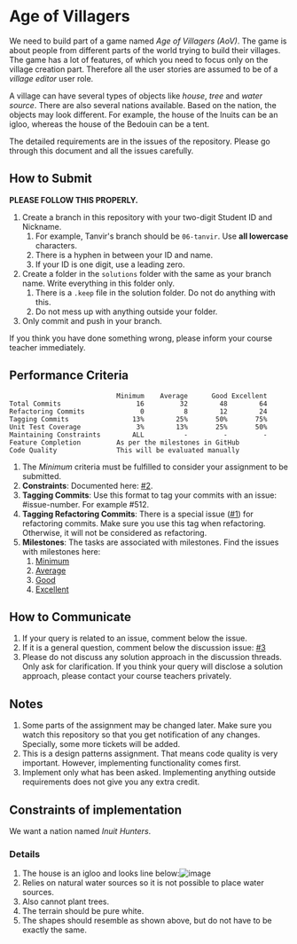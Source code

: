 # Age of Villagers 

We need to build part of a game named _Age of Villagers (AoV)_. The game is about people from different parts of the world trying to build their villages. The game has a lot of features, of which you need to focus only on the village creation part. Therefore all the user stories are assumed to be of a _village editor_ user role.

A village can have several types of objects like _house_, _tree_ and _water source_. There are also several nations available. Based on the nation, the objects may look different. For example, the house of the Inuits can be an igloo, whereas the house of the Bedouin can be a tent.

The detailed requirements are in the issues of the repository. Please go through this document and all the issues carefully.

## How to Submit
**PLEASE FOLLOW THIS PROPERLY.**  
1. Create a branch in this repository with your two-digit Student ID and Nickname. 
   1. For example, Tanvir's branch should be `06-tanvir`. Use **all lowercase** characters.
   2. There is a hyphen in between your ID and name.
   3. If your ID is one digit, use a leading zero.
2. Create a folder in the `solutions` folder with the same as your branch name. Write everything in this folder only.
   1. There is a `.keep` file in the solution folder. Do not do anything with this.
   2. Do not mess up with anything outside your folder.
3. Only commit and push in your branch.

If you think you have done something wrong, please inform your course teacher immediately.

## Performance Criteria
```
                           Minimum    Average      Good Excellent
Total Commits                   16         32        48        64
Refactoring Commits              0          8        12        24
Tagging Commits                13%        25%       50%       75%
Unit Test Coverage              3%        13%       25%       50%  
Maintaining Constraints        ALL          -         -         -
Feature Completion         As per the milestones in GitHub
Code Quality               This will be evaluated manually
```

1. The _Minimum_ criteria must be fulfilled to consider your assignment to be submitted.
1. **Constraints**: Documented here: [#2](/../../issues/2).
1. **Tagging Commits**: Use this format to tag your commits with an issue: #issue-number. For example #512.
1. **Tagging Refactoring Commits**: There is a special issue ([#1](/../../issues/1)) for refactoring commits. Make sure you use this tag when refactoring. Otherwise, it will not be considered as refactoring.
1. **Milestones**: The tasks are associated with milestones. Find the issues with milestones here:
   1. [Minimum](/../../issues?q=milestone:Minimum)
   1. [Average](/../../issues?q=milestone:Average)
   1. [Good](/../../issues?q=milestone:Good)
   1. [Excellent](/../../issues?q=milestone:Excellent)

## How to Communicate
1. If your query is related to an issue, comment below the issue.
1. If it is a general question, comment below the discussion issue: [#3](/../../issues/3)
1. Please do not discuss any solution approach in the discussion threads. Only ask for clarification. If you think your query will disclose a solution approach, please contact your course teachers privately.

## Notes
1. Some parts of the assignment may be changed later. Make sure you watch this repository so that you get notification of any changes. Specially, some more tickets will be added.
1. This is a design patterns assignment. That means code quality is very important. However, implementing functionality comes first.
1. Implement only what has been asked. Implementing anything outside requirements does not give you any extra credit. 

## Constraints of implementation
We want a nation named _Inuit Hunters_.

### Details
1. The house is an igloo and looks line below:![image](https://user-images.githubusercontent.com/1958088/87903150-2644fe80-ca7d-11ea-9841-16695cfcb8d5.png)
2. Relies on natural water sources so it is not possible to place water sources.
3. Also cannot plant trees.
4. The terrain should be pure white.
5. The shapes should resemble as shown above, but do not have to be exactly the same.

